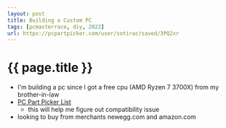 ```yaml
---
layout: post
title: Building a Custom PC
tags: [pcmasterrace, diy, 2022]
url: https://pcpartpicker.com/user/sotirac/saved/3PQ2xr
---
```

{{ page.title }}
================
* I'm building a pc since I got a free cpu (AMD Ryzen 7 3700X) from my brother-in-law
* [PC Part Picker List](https://pcpartpicker.com/list/q4FcyK)
    - this will help me figure out compatibility issue
* looking to buy from merchants newegg.com and amazon.com